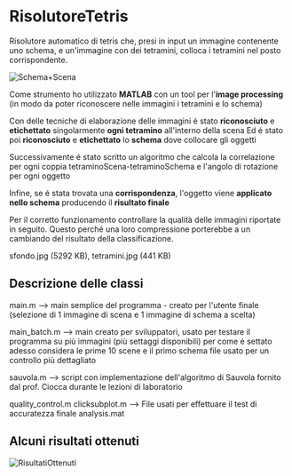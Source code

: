 # RisolutoreTetris
Risolutore automatico di tetris che, presi in input un immagine contenente uno schema, e un'immagine con dei tetramini, colloca i tetramini nel posto corrispondente.

![Schema+Scena](https://user-images.githubusercontent.com/65859032/130081496-35ea9c32-afc7-4777-9c64-42564fdd8d8d.png)

Come strumento ho utilizzato **MATLAB** con un tool per l'**image processing**
(in modo da poter riconoscere nelle immagini i tetramini e lo schema)


Con delle tecniche di elaborazione delle immagini é stato **riconosciuto** e **etichettato** singolarmente **ogni tetramino** all'interno della scena
Ed é stato poi **riconosciuto** e **etichettato** lo **schema** dove collocare gli oggetti


Successivamente é stato scritto un algoritmo che calcola la correlazione per ogni coppia tetraminoScena-tetraminoSchema e l'angolo di rotazione per ogni oggetto


Infine, se é stata trovata una **corrispondenza**, l'oggetto viene **applicato nello schema** producendo il **risultato finale**



Per il corretto funzionamento controllare la qualità delle immagini riportate in seguito.
Questo perché una loro compressione porterebbe a un cambiando del risultato della classificazione.

sfondo.jpg (5292 KB), tetramini.jpg (441 KB)


## Descrizione delle classi

main.m                 -->	main semplice del programma - creato per l'utente finale 
                            (selezione di 1 immagine di scena e 1 immagine di schema a scelta)

main_batch.m	         -->	main creato per sviluppatori, usato per testare il programma su più immagini (più settaggi disponibili)
                            per come é settato adesso considera le prime 10 scene e il primo schema
                            file usato per un controllo più dettagliato

sauvola.m	             --> 	script con implementazione dell'algoritmo di Sauvola
                            fornito dal prof. Ciocca durante le lezioni di laboratorio

quality_control.m
clicksubplot.m		     --> 	File usati per effettuare il test di accuratezza finale
analysis.mat

## Alcuni risultati ottenuti
![RisultatiOttenuti](https://user-images.githubusercontent.com/65859032/130080909-de263043-d41b-4dbb-a156-ed43cdaaf476.png)
